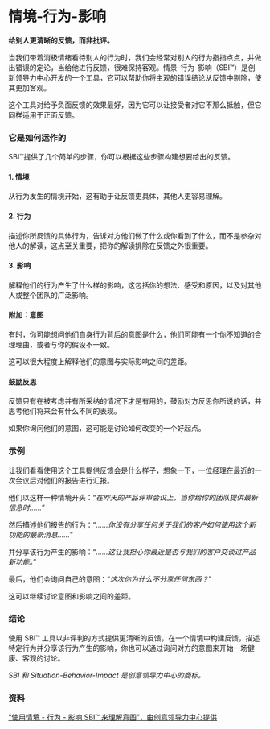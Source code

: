 # 情境-行为-影响

**给别人更清晰的反馈，而非批评。**

当我们带着消极情绪看待别人的行为时，我们会经常对别人的行为指指点点，并做出错误的定论，当给他进行反馈，很难保持客观。情景-行为-影响（SBI™）是创新领导力中心开发的一个工具，它可以帮助你将主观的错误结论从反馈中剔除，使其更加客观。

这个工具对给予负面反馈的效果最好，因为它可以让接受者对它不那么抵触，但它同样适用于正面反馈。

### 它是如何运作的

SBI™提供了几个简单的步骤，你可以根据这些步骤构建想要给出的反馈。

#### 1\. 情境

从行为发生的情境开始，这有助于让反馈更具体，其他人更容易理解。

#### 2\. 行为

描述你所反馈的具体行为，告诉对方他们做了什么或你看到了什么，而不是参杂对他人的解读，这点至关重要，把你的解读排除在反馈之外很重要。

#### 3\. 影响

解释他们的行为产生了什么样的影响，这包括你的想法、感受和原因，以及对其他人或整个团队的广泛影响。

#### 附加：意图

有时，你可能想问他们自身行为背后的意图是什么，他们可能有一个你不知道的合理理由，或者与你的假设不一致。

这可以很大程度上解释他们的意图与实际影响之间的差距。

#### 鼓励反思

反馈只有在被考虑并有所采纳的情况下才是有用的，鼓励对方反思你所说的话，并思考他们将来会有什么不同的表现。

如果你询问他们的意图，这可能是讨论如何改变的一个好起点。

### 示例

让我们看看使用这个工具提供反馈会是什么样子，想象一下，一位经理在最近的一次会议后对他们的报告进行汇报。

他们以这样一种情境开头：“_在昨天的产品评审会议上，当你给你的团队提供最新信息时……_”

然后描述他们报告的行为：“_……你没有分享任何关于我们的客户如何使用这个新功能的最新消息……_”

并分享该行为产生的影响：“_……这让我担心你最近是否与我们的客户交谈过产品新功能。_”

最后，他们会询问自己的意图：“_这次你为什么不分享任何东西？_”

这可以继续讨论意图和影响之间的差距。

### 结论

使用 SBI™ 工具以非评判的方式提供更清晰的反馈，在一个情境中构建反馈，描述特定行为并分享该行为产生的影响，你也可以通过询问对方的意图来开始一场健康、客观的讨论。

_SBI 和 Situation-Behavior-Impact 是创意领导力中心的商标。_

### 资料

[“使用情境 - 行为 - 影响 SBI™ 来理解意图”，由创意领导力中心提供](https://www.ccl.org/articles/leading-effectively-articles/closing-the-gap-between-intent-vs-impact-sbii/)